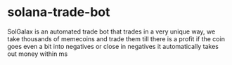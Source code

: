 # solana-trade-bot
SolGalax is an automated trade bot that trades in a very unique way, we take thousands of memecoins and trade them till there is a profit if the coin goes even a bit into negatives or close in negatives it automatically takes out money within ms
